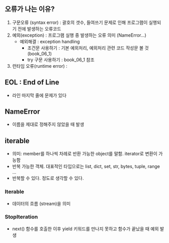 ## 오류가 나는 이유?
1. 구문오류 (syntax error) : 괄호의 갯수, 들여쓰기 문제로 인해 프로그램이 실행되기 전에 발생하는 오류코드
2. 예외(exception) : 프로그램 실행 중 발생하는 오류 의미 (NameError...)
   * 예외해결 : exception handling
        * 조건문 사용하기 : 기본 예외처리, 예외처리 관련 코드 작성문 볼 것 (book_06_1)
        * try 구문 사용하기 : book_06_1 참조
3. 런타임 오류(runtime error) : 

## EOL : End of Line
* 라인 마지막 줄에 문제가 있다

## NameError
* 이름을 제대로 정해주지 않았을 때 발생

## iterable
* 의미: member를 하나씩 차례로 반환 가능한 object를 말함. iterator로 변환이 가능함
* 반복 가능한 객체. 대표적인 타입으로는 list, dict, set, str, bytes, tuple, range ...
* 반복할 수 있다. 정도로 생각할 수 있다.

### Iterable 
* 데이터의 흐름 (stream)을 의미

### StopIteration
* next() 함수를 호출한 이후 yield 키워드를 만나지 못하고 함수가 끝났을 때 예외 발생